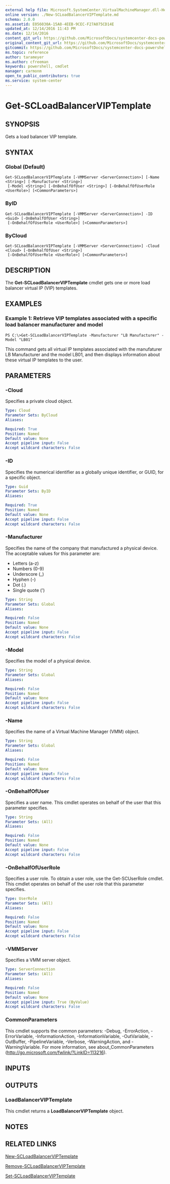 ```yaml
---
external help file: Microsoft.SystemCenter.VirtualMachineManager.dll-Help.xml
online version: ./New-SCLoadBalancerVIPTemplate.md
schema: 2.0.0
ms.assetid: E056030A-15A8-4EEB-9CEC-F27A075CD14E
updated_at: 12/14/2016 11:43 PM
ms.date: 12/14/2016
content_git_url: https://github.com/MicrosoftDocs/systemcenter-docs-powershell/blob/master/systemcenter-cmdlets/SystemCenter2016/VirtualMachineManager/v1.0/Get-SCLoadBalancerVIPTemplate.md
original_content_git_url: https://github.com/MicrosoftDocs/systemcenter-docs-powershell/blob/master/systemcenter-cmdlets/SystemCenter2016/VirtualMachineManager/v1.0/Get-SCLoadBalancerVIPTemplate.md
gitcommit: https://github.com/MicrosoftDocs/systemcenter-docs-powershell/blob/96cd9bd2780eb6b78c540fa00d3b8a4313e3ed40/systemcenter-cmdlets/SystemCenter2016/VirtualMachineManager/v1.0/Get-SCLoadBalancerVIPTemplate.md
ms.topic: reference
author: tarameyer
ms.author: cfreeman
keywords: powershell, cmdlet
manager: carmonm
open_to_public_contributors: true
ms.service: system-center
---
```


# Get-SCLoadBalancerVIPTemplate

## SYNOPSIS
Gets a load balancer VIP template.

## SYNTAX

### Global (Default)
```
Get-SCLoadBalancerVIPTemplate [-VMMServer <ServerConnection>] [-Name <String>] [-Manufacturer <String>]
 [-Model <String>] [-OnBehalfOfUser <String>] [-OnBehalfOfUserRole <UserRole>] [<CommonParameters>]
```

### ByID
```
Get-SCLoadBalancerVIPTemplate [-VMMServer <ServerConnection>] -ID <Guid> [-OnBehalfOfUser <String>]
 [-OnBehalfOfUserRole <UserRole>] [<CommonParameters>]
```

### ByCloud
```
Get-SCLoadBalancerVIPTemplate [-VMMServer <ServerConnection>] -Cloud <Cloud> [-OnBehalfOfUser <String>]
 [-OnBehalfOfUserRole <UserRole>] [<CommonParameters>]
```

## DESCRIPTION
The **Get-SCLoadBalancerVIPTemplate** cmdlet gets one or more load balancer virtual IP (VIP) templates.

## EXAMPLES

### Example 1: Retrieve VIP templates associated with a specific load balancer manufacturer and model
```
PS C:\>Get-SCLoadBalancerVIPTemplate -Manufacturer "LB Manufacturer" -Model "LB01"
```

This command gets all virtual IP templates associated with the manufaturer LB Manufacturer and the model LB01, and then displays information about these virtual IP templates to the user.

## PARAMETERS

### -Cloud
Specifies a private cloud object.

```yaml
Type: Cloud
Parameter Sets: ByCloud
Aliases: 

Required: True
Position: Named
Default value: None
Accept pipeline input: False
Accept wildcard characters: False
```

### -ID
Specifies the numerical identifier as a globally unique identifier, or GUID, for a specific object.

```yaml
Type: Guid
Parameter Sets: ByID
Aliases: 

Required: True
Position: Named
Default value: None
Accept pipeline input: False
Accept wildcard characters: False
```

### -Manufacturer
Specifies the name of the company that manufactured a physical device.
The acceptable values for this parameter are:


- Letters (a-z) 
- Numbers (0-9) 
- Underscore (_)
- Hyphen (-)
- Dot (.)
- Single quote (')

```yaml
Type: String
Parameter Sets: Global
Aliases: 

Required: False
Position: Named
Default value: None
Accept pipeline input: False
Accept wildcard characters: False
```

### -Model
Specifies the model of a physical device.

```yaml
Type: String
Parameter Sets: Global
Aliases: 

Required: False
Position: Named
Default value: None
Accept pipeline input: False
Accept wildcard characters: False
```

### -Name
Specifies the name of a Virtual Machine Manager (VMM) object.

```yaml
Type: String
Parameter Sets: Global
Aliases: 

Required: False
Position: Named
Default value: None
Accept pipeline input: False
Accept wildcard characters: False
```

### -OnBehalfOfUser
Specifies a user name.
This cmdlet operates on behalf of the user that this parameter specifies.

```yaml
Type: String
Parameter Sets: (All)
Aliases: 

Required: False
Position: Named
Default value: None
Accept pipeline input: False
Accept wildcard characters: False
```

### -OnBehalfOfUserRole
Specifies a user role.
To obtain a user role, use the Get-SCUserRole cmdlet.
This cmdlet operates on behalf of the user role that this parameter specifies.

```yaml
Type: UserRole
Parameter Sets: (All)
Aliases: 

Required: False
Position: Named
Default value: None
Accept pipeline input: False
Accept wildcard characters: False
```

### -VMMServer
Specifies a VMM server object.

```yaml
Type: ServerConnection
Parameter Sets: (All)
Aliases: 

Required: False
Position: Named
Default value: None
Accept pipeline input: True (ByValue)
Accept wildcard characters: False
```

### CommonParameters
This cmdlet supports the common parameters: -Debug, -ErrorAction, -ErrorVariable, -InformationAction, -InformationVariable, -OutVariable, -OutBuffer, -PipelineVariable, -Verbose, -WarningAction, and -WarningVariable. For more information, see about_CommonParameters (http://go.microsoft.com/fwlink/?LinkID=113216).

## INPUTS

## OUTPUTS

### LoadBalancerVIPTemplate
This cmdlet returns a **LoadBalancerVIPTemplate** object.

## NOTES

## RELATED LINKS

[New-SCLoadBalancerVIPTemplate](xref:SystemCenter2016/VirtualMachineManager/v1.0/New-SCLoadBalancerVIPTemplate.md)

[Remove-SCLoadBalancerVIPTemplate](xref:SystemCenter2016/VirtualMachineManager/v1.0/Remove-SCLoadBalancerVIPTemplate.md)

[Set-SCLoadBalancerVIPTemplate](xref:SystemCenter2016/VirtualMachineManager/v1.0/Set-SCLoadBalancerVIPTemplate.md)

